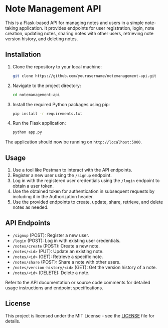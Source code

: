 # Note Management API

This is a Flask-based API for managing notes and users in a simple note-taking application. It provides endpoints for user registration, login, note creation, updating notes, sharing notes with other users, retrieving note version history, and deleting notes.

## Installation

1. Clone the repository to your local machine:
    ```bash
    git clone https://github.com/yourusername/notemanagement-api.git
    ```

2. Navigate to the project directory:
    ```bash
    cd notemanagement-api
    ```

3. Install the required Python packages using pip:
    ```bash
    pip install -r requirements.txt
    ```

4. Run the Flask application:
    ```bash
    python app.py
    ```

The application should now be running on `http://localhost:5000`.

## Usage

1. Use a tool like Postman to interact with the API endpoints.
2. Register a new user using the `/signup` endpoint.
3. Log in with the registered user credentials using the `/login` endpoint to obtain a user token.
4. Use the obtained token for authentication in subsequent requests by including it in the Authorization header.
5. Use the provided endpoints to create, update, share, retrieve, and delete notes as needed.

## API Endpoints

- `/signup` (POST): Register a new user.
- `/login` (POST): Log in with existing user credentials.
- `/notes/create` (POST): Create a new note.
- `/notes/<id>` (PUT): Update an existing note.
- `/notes/<id>` (GET): Retrieve a specific note.
- `/notes/share` (POST): Share a note with other users.
- `/notes/version-history/<id>` (GET): Get the version history of a note.
- `/notes/<id>` (DELETE): Delete a note.

Refer to the API documentation or source code comments for detailed usage instructions and endpoint specifications.

## License

This project is licensed under the MIT License - see the [LICENSE](LICENSE) file for details.
